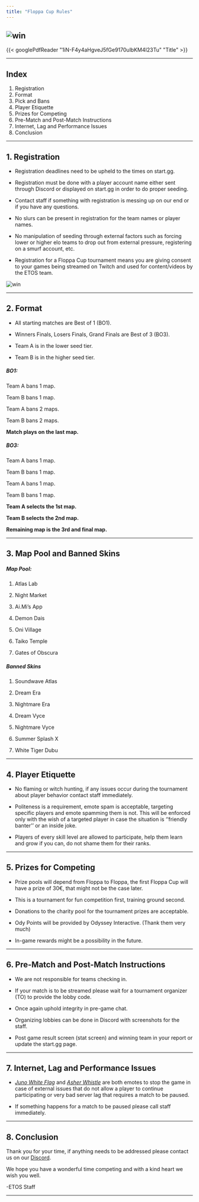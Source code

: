 ```yaml
---
title: "Floppa Cup Rules"
---
```

![win](../images/AimiFloppa.png)
---

{{< googlePdfReader "1iN-F4y4aHgveJ5fGe9170ulbKM4I23Tu" "Title" >}}

----
## Index

1. Registration	
2. Format	
3. Pick and Bans	
4. Player Etiquette	
5. Prizes for Competing	
6. Pre-Match and Post-Match Instructions	
7. Internet, Lag and Performance Issues	
8. Conclusion	

----

## 1. Registration

* Registration deadlines need to be upheld to the times on start.gg.

* Registration must be done with a player account name either sent through Discord or displayed on start.gg in order to do proper seeding.

* Contact staff if something with registration is messing up on our end or if you have any questions.

* No slurs can be present in registration for the team names or player names.

* No manipulation of seeding through external factors such as forcing lower or higher elo teams to drop out from external pressure, registering on a smurf account, etc.

* Registration for a Floppa Cup tournament means you are giving consent to your games being streamed on Twitch and used for content/videos by the ETOS team.

![win](../images/win.jpg)

----


## 2. Format

* All starting matches are Best of 1 (BO1).

* Winners Finals, Losers Finals, Grand Finals are Best of 3 (BO3).

* Team A is in the lower seed tier.

* Team B is in the higher seed tier.

##### BO1:

Team A bans 1 map.

Team B bans 1 map.

Team A bans 2 maps.

Team B bans 2 maps.

**Match plays on the last map.**


##### BO3:

Team A bans 1 map.

Team B bans 1 map.

Team A bans 1 map.

Team B bans 1 map.

**Team A selects the 1st map.**

**Team B selects the 2nd map.**

**Remaining map is the 3rd and final map.**


----

## 3. Map Pool and Banned Skins

##### Map Pool:
1. Atlas Lab

2. Night Market

3. Ai.Mi’s App

4. Demon Dais

5. Oni Village

6. Taiko Temple

7. Gates of Obscura

##### Banned Skins
1. Soundwave Atlas

2. Dream Era

3. Nightmare Era

4. Dream Vyce

5. Nightmare Vyce

6. Summer Splash X

7. White Tiger Dubu

----

## 4. Player Etiquette

* No flaming or witch hunting, if any issues occur during the tournament about player behavior contact staff immediately. 

* Politeness is a requirement, emote spam is acceptable, targeting specific players and emote spamming them is not. This will be enforced only with the wish of a targeted player in case the situation is ‘’friendly banter’’ or an inside joke.

* Players of every skill level are allowed to participate, help them learn and grow if you can, do not shame them for their ranks.

----

## 5.  Prizes for Competing

* Prize pools will depend from Floppa to Floppa, the first Floppa Cup will have a prize of 30€, that might not be the case later.

* This is a tournament for fun competition first, training ground second.

* Donations to the charity pool for the tournament prizes are acceptable.

* Ody Points will be provided by Odyssey Interactive. (Thank them very much)

* In-game rewards might be a possibility in the future.

----

## 6.  Pre-Match and Post-Match Instructions

* We are not responsible for teams checking in.

* If your match is to be streamed please wait for a tournament organizer (TO) to provide the lobby code.

* Once again uphold integrity in pre-game chat.

* Organizing lobbies can be done in Discord with screenshots for the staff.

* Post game result screen (stat screen) and winning team in your report or update the start.gg page.

----

## 7. Internet, Lag and Performance Issues

* [*Juno White Flag*](../images/juno_flag.png) and [*Asher Whistle*](../images/juno_flag.png) are both emotes to stop the game in case of external issues that do not allow a player to continue participating or very bad server lag that requires a match to be paused.

* If something happens for a match to be paused please call staff immediately.

----

## 8. Conclusion

Thank you for your time, if anything needs to be addressed please contact us on our [Discord](https://discord.gg/Q6XcjvynXF). 

We hope you have a wonderful time competing and with a kind heart we wish you well.

-ETOS Staff

----
